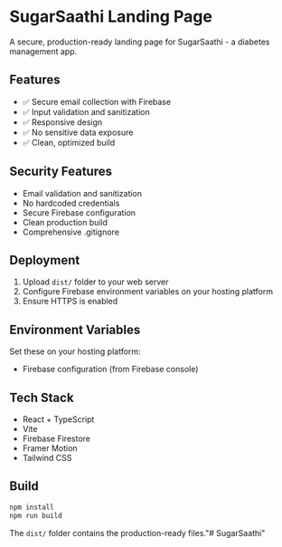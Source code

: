 # SugarSaathi Landing Page

A secure, production-ready landing page for SugarSaathi - a diabetes management app.

## Features

- ✅ Secure email collection with Firebase
- ✅ Input validation and sanitization
- ✅ Responsive design
- ✅ No sensitive data exposure
- ✅ Clean, optimized build

## Security Features

- Email validation and sanitization
- No hardcoded credentials
- Secure Firebase configuration
- Clean production build
- Comprehensive .gitignore

## Deployment

1. Upload `dist/` folder to your web server
2. Configure Firebase environment variables on your hosting platform
3. Ensure HTTPS is enabled

## Environment Variables

Set these on your hosting platform:
- Firebase configuration (from Firebase console)

## Tech Stack

- React + TypeScript
- Vite
- Firebase Firestore
- Framer Motion
- Tailwind CSS

## Build

```bash
npm install
npm run build
```

The `dist/` folder contains the production-ready files."# SugarSaathi" 
